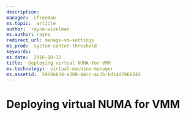 ```yaml
---
description:  
manager:  cfreeman
ms.topic:  article
author:  rayne-wiselman
ms.author: rayne
redirect_url: manage-vm-settings
ms.prod:  system-center-threshold
keywords:  
ms.date:  2016-10-12
title:  Deploying virtual NUMA for VMM
ms.technology:  virtual-machine-manager
ms.assetid:  59686634-a388-44cc-ac3b-bd14d7866243
---
```


# Deploying virtual NUMA for VMM
